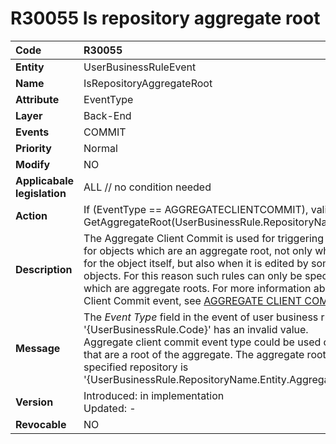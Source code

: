 # R30055 Is repository aggregate root

|Code|R30055
|:-------|:------
|**Entity**| UserBusinessRuleEvent
|**Name**| IsRepositoryAggregateRoot
|**Attribute**| EventType 
|**Layer**| Back-End 
|**Events**| COMMIT
|**Priority**|Normal
|**Modify**|NO
|**Applicabale legislation**|ALL // no condition needed
|**Action**|If (EventType == AGGREGATECLIENTCOMMIT), validate that <br> GetAggregateRoot(UserBusinessRule.RepositoryName.Entity) = null
|**Description**|The Aggregate Client Commit is used for triggering user business rules for objects which are an aggregate root, not only when there is a change for the object itself, but also when it is edited by some of its referent objects. For this reason such rules can only be specified for repositories which are aggregate roots. For more information about the Aggregate Client Commit event, see [AGGREGATE CLIENT COMMIT](https://docs.erp.net/tech/advanced/user-business-rules/events/aggregate-client-commit.html).
|**Message**|The *Event Type* field in the event of user business rule with code '{UserBusinessRule.Code}' has an invalid value.<br> Aggregate client commit event type could be used only for repositories that are a root of the aggregate. The aggregate root of the currently specified repository is <br>'{UserBusinessRule.RepositoryName.Entity.AggregateRoot.EntityName}'.
|**Version**|Introduced: in implementation <br> Updated: -
|**Revocable**|NO
